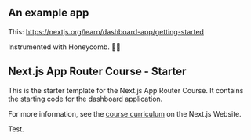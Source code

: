 ## An example app
This:
https://nextjs.org/learn/dashboard-app/getting-started

Instrumented with Honeycomb. 🐝🍯

## Next.js App Router Course - Starter

This is the starter template for the Next.js App Router Course. It contains the starting code for the dashboard application.

For more information, see the [course curriculum](https://nextjs.org/learn) on the Next.js Website.


Test.
